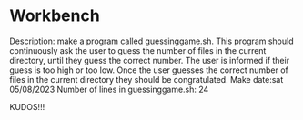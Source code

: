 # Workbench
Description: make a program called guessinggame.sh. This program should continuously ask the user to guess the number of files in the current directory, until they guess the correct number. The user is informed if their guess is too high or too low. Once the user guesses the correct number of files in the current directory they should be congratulated. Make date:sat 05/08/2023 Number of lines in guessinggame.sh: 24

KUDOS!!!
